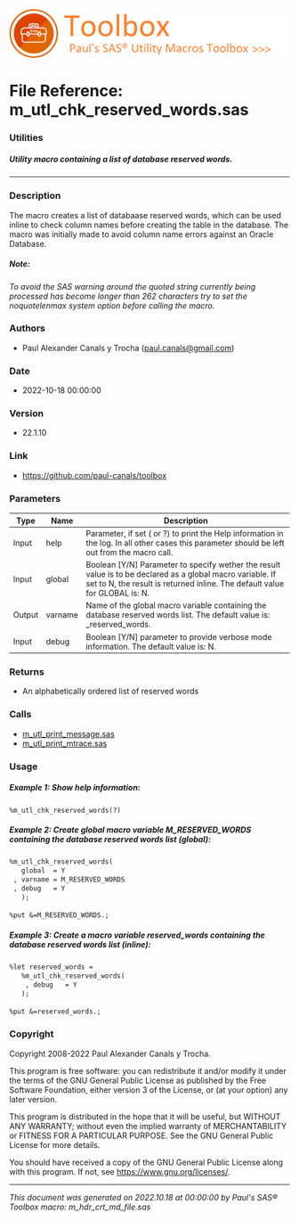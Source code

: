 [![../../misc/images/doc_header.png](../../misc/images/doc_header.png)](#)
# 
# File Reference: m_utl_chk_reserved_words.sas

### Utilities

##### Utility macro containing a list of database reserved words.

***

### Description
The macro creates a list of databaase reserved words, which can be used inline to check column names before creating the table in the database. The macro was initially made to avoid column name errors against an Oracle Database.



##### *Note:*
*To avoid the SAS warning around the quoted string currently being processed has become longer than 262 characters try to set the noquotelenmax system option before calling the macro.*

### Authors
* Paul Alexander Canals y Trocha (paul.canals@gmail.com)

### Date
* 2022-10-18 00:00:00

### Version
* 22.1.10

### Link
* https://github.com/paul-canals/toolbox

### Parameters
| Type | Name | Description |
| ---- | ---- | ----------- |
| Input | help | Parameter, if set ( or ?) to print the Help information in the log. In all other cases this parameter should be left out from the macro call. |
| Input | global | Boolean [Y/N] Parameter to specify wether the result value is to be declared as a global macro variable. If set to N, the result is returned inline. The default value for GLOBAL is: N. |
| Output | varname | Name of the global macro variable containing the database reserved words list. The default value is: _reserved_words. |
| Input | debug | Boolean [Y/N] parameter to provide verbose mode information. The default value is: N. |

### Returns
* An alphabetically ordered list of reserved words

### Calls
* [m_utl_print_message.sas](m_utl_print_message.md)
* [m_utl_print_mtrace.sas](m_utl_print_mtrace.md)

### Usage

##### Example 1: Show help information:
```sas
%m_utl_chk_reserved_words(?)
```

##### Example 2: Create global macro variable M_RESERVED_WORDS containing the database reserved words list (global):
```sas
%m_utl_chk_reserved_words(
   global  = Y
 , varname = M_RESERVED_WORDS
 , debug   = Y
   );

%put &=M_RESERVED_WORDS.;

```

##### Example 3: Create a macro variable reserved_words containing the database reserved words list (inline):
```sas
%let reserved_words =
   %m_utl_chk_reserved_words(
    , debug   = Y
   );

%put &=reserved_words.;

```

### Copyright
Copyright 2008-2022 Paul Alexander Canals y Trocha. 
 
This program is free software: you can redistribute it and/or modify 
it under the terms of the GNU General Public License as published by 
the Free Software Foundation, either version 3 of the License, or 
(at your option) any later version. 
 
This program is distributed in the hope that it will be useful, 
but WITHOUT ANY WARRANTY; without even the implied warranty of 
MERCHANTABILITY or FITNESS FOR A PARTICULAR PURPOSE. See the 
GNU General Public License for more details. 
 
You should have received a copy of the GNU General Public License 
along with this program. If not, see <https://www.gnu.org/licenses/>. 


***
*This document was generated on 2022.10.18 at 00:00:00 by Paul's SAS&reg; Toolbox macro: m_hdr_crt_md_file.sas*

